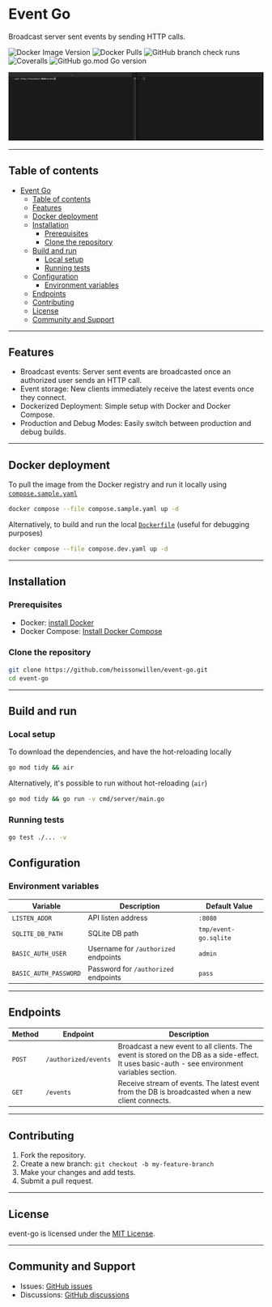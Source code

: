 # Event Go

Broadcast server sent events by sending HTTP calls.

![Docker Image Version](https://img.shields.io/docker/v/heissonwillen/event-go?sort=semver&label=Docker%20Image%20Version&logo=docker)
![Docker Pulls](https://img.shields.io/docker/pulls/heissonwillen/event-go)
![GitHub branch check runs](https://img.shields.io/github/check-runs/heissonwillen/event-go/main)
![Coveralls](https://img.shields.io/coverallsCoverage/github/heissonwillen/event-go)
![GitHub go.mod Go version](https://img.shields.io/github/go-mod/go-version/heissonwillen/event-go)

![Event Go demo](./assets/demo.gif)
<!-- TODO: add demo env -->
---

## Table of contents

- [Event Go](#event-go)
  - [Table of contents](#table-of-contents)
  - [Features](#features)
  - [Docker deployment](#docker-deployment)
  - [Installation](#installation)
    - [Prerequisites](#prerequisites)
    - [Clone the repository](#clone-the-repository)
  - [Build and run](#build-and-run)
    - [Local setup](#local-setup)
    - [Running tests](#running-tests)
  - [Configuration](#configuration)
    - [Environment variables](#environment-variables)
  - [Endpoints](#endpoints)
  - [Contributing](#contributing)
  - [License](#license)
  - [Community and Support](#community-and-support)

---

## Features

- Broadcast events: Server sent events are broadcasted once an authorized user sends an HTTP call.
- Event storage: New clients immediately receive the latest events once they connect.
- Dockerized Deployment: Simple setup with Docker and Docker Compose.  
- Production and Debug Modes: Easily switch between production and debug builds.  


---

## Docker deployment
To pull the image from the Docker registry and run it locally using [`compose.sample.yaml`](./compose.sample.yaml)
```bash
docker compose --file compose.sample.yaml up -d
```
Alternatively, to build and run the local [`Dockerfile`](./Dockerfile) (useful for debugging purposes)
```bash
docker compose --file compose.dev.yaml up -d
```

---
## Installation

### Prerequisites

- Docker: [install Docker](https://docs.docker.com/get-docker/)  
- Docker Compose: [Install Docker Compose](https://docs.docker.com/compose/install/)  

### Clone the repository

```bash
git clone https://github.com/heissonwillen/event-go.git
cd event-go
```
---

## Build and run

### Local setup

To download the dependencies, and have the hot-reloading locally
```bash
go mod tidy && air
```
Alternatively, it's possible to run without hot-reloading (`air`)
```bash
go mod tidy && go run -v cmd/server/main.go
```

### Running tests

```bash
go test ./... -v
```

## Configuration

### Environment variables

| Variable              | Description                          | Default Value         |
| --------------------- | ------------------------------------ | --------------------- |
| `LISTEN_ADDR`         | API listen address                   | `:8080`               |
| `SQLITE_DB_PATH`      | SQLite DB path                       | `tmp/event-go.sqlite` |
| `BASIC_AUTH_USER`     | Username for `/authorized` endpoints | `admin`               |
| `BASIC_AUTH_PASSWORD` | Password for `/authorized` endpoints | `pass`                |

---

## Endpoints

| Method | Endpoint             | Description                                                                                                                                   |
| ------ | -------------------- | --------------------------------------------------------------------------------------------------------------------------------------------- |
| `POST` | `/authorized/events` | Broadcast a new event to all clients. The event is stored on the DB as a side-effect. It uses basic-auth - see environment variables section. |
| `GET`  | `/events`            | Receive stream of events. The latest event from the DB is broadcasted when a new client connects.                                             |


---

## Contributing

1. Fork the repository.  
2. Create a new branch: `git checkout -b my-feature-branch`  
3. Make your changes and add tests.  
4. Submit a pull request.  

---

## License

event-go is licensed under the [MIT License](LICENSE).

---

## Community and Support

- Issues: [GitHub issues](https://github.com/heissonwillen/event-go/issues)  
- Discussions: [GitHub discussions](https://github.com/heissonwillen/event-go/discussions)  
